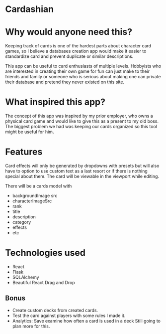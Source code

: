 # Cardashian


# Why would anyone need this?
Keeping track of cards is one of the hardest parts about character card games, so I believe a databases creation app would make it easier to standardize card and prevent duplicate or similar descriptions.

This app can be useful to card enthusiasts of multiple levels. Hobbyists who are interested in creating their own game for fun can just make to their friends and family or someone who is serious about making one can private their database and pretend they never existed on this site.

# What inspired this app?
The concept of this app was inspired by my prior employer, who owns a physical card game and would like to give this as a present to my old boss. The biggest problem we had was keeping our cards organized so this tool might be useful for him.

# Features
Card effects will only be generated by dropdowns with presets but will also have to option to use custom text as a last resort or if there is nothing special about them. The card will be viewable in the viewport while editing.

There will be a cards model with
* backgroundImage src
* characterImageSrc
* rank
* title
* description
* category
* effects
* etc

# Technologies used
* React
* Flask
* SQLAlchemy
* Beautiful React Drag and Drop

## Bonus
* Create custom decks from created cards.
* Test the card against players with some rules I made it.
* Analytics: Save examine how often a card is used in a deck
Still going to plan more for this.

